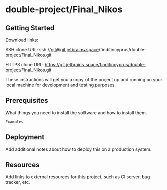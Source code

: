 # double-project/Final_Nikos



## Getting Started

Download links:

SSH clone URL: ssh://git@git.jetbrains.space/finditincyprus/double-project/Final_Nikos.git

HTTPS clone URL: https://git.jetbrains.space/finditincyprus/double-project/Final_Nikos.git



These instructions will get you a copy of the project up and running on your local machine for development and testing purposes.

## Prerequisites

What things you need to install the software and how to install them.

```
Examples
```

## Deployment

Add additional notes about how to deploy this on a production system.

## Resources

Add links to external resources for this project, such as CI server, bug tracker, etc.
